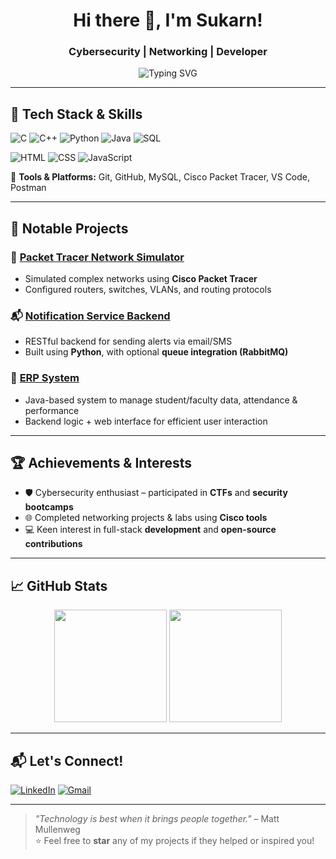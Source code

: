 <h1 align="center">Hi there 👋, I'm Sukarn!</h1>
<h3 align="center">Cybersecurity | Networking | Developer</h3>

<p align="center">
  <img src="https://readme-typing-svg.demolab.com?font=Fira+Code&duration=3000&pause=1000&color=00F7FF&center=true&vCenter=true&width=435&lines=Tech+enthusiast+%F0%9F%92%BB;Lover+of+code+and+coffee+%E2%98%95%EF%B8%8F;Always+learning+something+new+%F0%9F%8C%9F" alt="Typing SVG" />
</p>

---

## 🧠 Tech Stack & Skills

![C](https://img.shields.io/badge/C-00599C?style=flat&logo=c&logoColor=white)
![C++](https://img.shields.io/badge/C%2B%2B-004482?style=flat&logo=c%2B%2B&logoColor=white)
![Python](https://img.shields.io/badge/Python-3776AB?style=flat&logo=python&logoColor=white)
![Java](https://img.shields.io/badge/Java-ED8B00?style=flat&logo=java&logoColor=white)
![SQL](https://img.shields.io/badge/SQL-4479A1?style=flat&logo=mysql&logoColor=white)

![HTML](https://img.shields.io/badge/HTML5-E34F26?style=flat&logo=html5&logoColor=white)
![CSS](https://img.shields.io/badge/CSS3-1572B6?style=flat&logo=css3&logoColor=white)
![JavaScript](https://img.shields.io/badge/JavaScript-F7DF1E?style=flat&logo=javascript&logoColor=black)

🔧 **Tools & Platforms:** Git, GitHub, MySQL, Cisco Packet Tracer, VS Code, Postman

---

## 🚀 Notable Projects

### 📡 **[Packet Tracer Network Simulator](https://github.com/SukarnBharadwaj/passwordAnalyzer)**
- Simulated complex networks using **Cisco Packet Tracer**
- Configured routers, switches, VLANs, and routing protocols

### 📬 **[Notification Service Backend](https://github.com/SukarnBharadwaj/notification-service)**
- RESTful backend for sending alerts via email/SMS
- Built using **Python**, with optional **queue integration (RabbitMQ)**

### 🏫 **[ERP System](https://github.com/SukarnBharadwaj/Employee-Management-System)**
- Java-based system to manage student/faculty data, attendance & performance
- Backend logic + web interface for efficient user interaction

---

## 🏆 Achievements & Interests

- 🛡️ Cybersecurity enthusiast – participated in **CTFs** and **security bootcamps**
- 🌐 Completed networking projects & labs using **Cisco tools**
- 💻 Keen interest in full-stack **development** and **open-source contributions**

---

## 📈 GitHub Stats

<p align="center">
  <img src="https://github-readme-stats.vercel.app/api?username=your-username&show_icons=true&theme=tokyonight" height="180"/>
  <img src="https://github-readme-stats.vercel.app/api/top-langs/?username=your-username&layout=compact&theme=tokyonight" height="180"/>
</p>

---

## 📬 Let's Connect!

[![LinkedIn](https://img.shields.io/badge/LinkedIn-%230077B5.svg?&style=flat&logo=linkedin&logoColor=white)](https://www.linkedin.com/in/sukarn-bharadwaj-85025a1b2?lipi=urn%3Ali%3Apage%3Ad_flagship3_profile_view_base_contact_details%3BWsujHWPySvSssvNfcXVWpw%3D%3D)
[![Gmail](https://img.shields.io/badge/Gmail-D14836?style=flat&logo=gmail&logoColor=white)](mailto:sukarnbharadwaj@gmail.com)

---

> *"Technology is best when it brings people together."* – Matt Mullenweg  
⭐️ Feel free to **star** any of my projects if they helped or inspired you!
